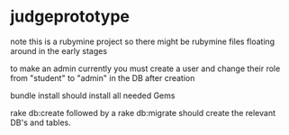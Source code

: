 # judgeprototype
note this is a rubymine project so there might be rubymine files floating around in the early stages

to make an admin currently you must create a user and change their role from "student" to "admin" in the DB after creation

bundle install should install all needed Gems

rake db:create followed by a rake db:migrate should create the relevant DB's and tables. 
